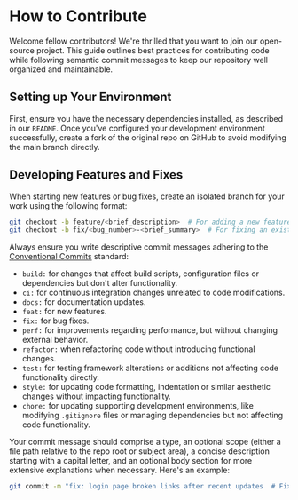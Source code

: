 # How to Contribute

Welcome fellow contributors! We're thrilled that you want to join our open-source project. This guide outlines best practices for contributing code while following semantic commit messages to keep our repository well organized and maintainable.

## Setting up Your Environment

First, ensure you have the necessary dependencies installed, as described in our `README`. Once you've configured your development environment successfully, create a fork of the original repo on GitHub to avoid modifying the main branch directly.

## Developing Features and Fixes

When starting new features or bug fixes, create an isolated branch for your work using the following format:

```bash
git checkout -b feature/<brief_description>  # For adding a new feature
git checkout -b fix/<bug_number>-<brief_summary>  # For fixing an existing bug
```

Always ensure you write descriptive commit messages adhering to the [Conventional Commits](https://www.conventionalcommits.org/) standard:

* `build:` for changes that affect build scripts, configuration files or dependencies but don't alter functionality.
* `ci:` for continuous integration changes unrelated to code modifications.
* `docs:` for documentation updates.
* `feat:` for new features.
* `fix:` for bug fixes.
* `perf:` for improvements regarding performance, but without changing external behavior.
* `refactor:` when refactoring code without introducing functional changes.
* `test:` for testing framework alterations or additions not affecting code functionality directly.
* `style:` for updating code formatting, indentation or similar aesthetic changes without impacting functionality.
* `chore:` for updating supporting development environments, like modifying `.gitignore` files or managing dependencies but not affecting code functionality.

Your commit message should comprise a type, an optional scope (either a file path relative to the repo root or subject area), a concise description starting with a capital letter, and an optional body section for more extensive explanations when necessary. Here's an example:

```bash
git commit -m "fix: login page broken links after recent updates  # Fixes #37"
```
